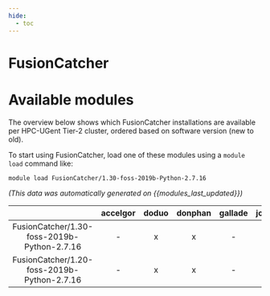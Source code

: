 ```yaml
---
hide:
  - toc
---
```


FusionCatcher
=============

# Available modules


The overview below shows which FusionCatcher installations are available per HPC-UGent Tier-2 cluster, ordered based on software version (new to old).

To start using FusionCatcher, load one of these modules using a `module load` command like:

```shell
module load FusionCatcher/1.30-foss-2019b-Python-2.7.16
```

*(This data was automatically generated on {{modules_last_updated}})*  

| |accelgor|doduo|donphan|gallade|joltik|shinx|skitty|
| :---: | :---: | :---: | :---: | :---: | :---: | :---: | :---: |
|FusionCatcher/1.30-foss-2019b-Python-2.7.16|-|x|x|-|x|-|-|
|FusionCatcher/1.20-foss-2019b-Python-2.7.16|-|x|x|-|x|-|-|
